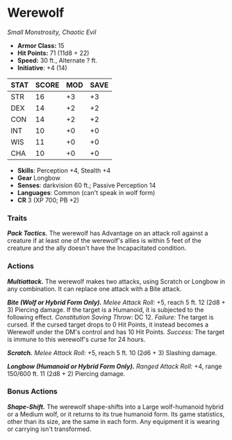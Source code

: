 # Werewolf

*Small Monstrosity, Chaotic Evil*

- **Armor Class:** 15
- **Hit Points:** 71 (11d8 + 22)
- **Speed:** 30 ft., Alternate ? ft.
- **Initiative**: +4 (14)

|STAT|SCORE|MOD|SAVE|
| --- | --- | --- | ---- |
| STR | 16 | +3 | +3 |
| DEX | 14 | +2 | +2 |
| CON | 14 | +2 | +2 |
| INT | 10 | +0 | +0 |
| WIS | 11 | +0 | +0 |
| CHA | 10 | +0 | +0 |

- **Skills**: Perception +4, Stealth +4
- **Gear** Longbow
- **Senses**: darkvision 60 ft.; Passive Perception 14
- **Languages**: Common (can't speak in wolf form)
- **CR** 3 (XP 700; PB +2)

### Traits

***Pack Tactics.*** The werewolf has Advantage on an attack roll against a creature if at least one of the werewolf's allies is within 5 feet of the creature and the ally doesn't have the Incapacitated condition.


### Actions

***Multiattack.*** The werewolf makes two attacks, using Scratch or Longbow in any combination. It can replace one attack with a Bite attack.

***Bite (Wolf or Hybrid Form Only).*** *Melee Attack Roll:* +5, reach 5 ft. 12 (2d8 + 3) Piercing damage. If the target is a Humanoid, it is subjected to the following effect. *Constitution Saving Throw*: DC 12. *Failure:*  The target is cursed. If the cursed target drops to 0 Hit Points, it instead becomes a Werewolf under the DM's control and has 10 Hit Points. *Success:*  The target is immune to this werewolf's curse for 24 hours.

***Scratch.*** *Melee Attack Roll:* +5, reach 5 ft. 10 (2d6 + 3) Slashing damage.

***Longbow (Humanoid or Hybrid Form Only).*** *Ranged Attack Roll:* +4, range 150/600 ft. 11 (2d8 + 2) Piercing damage.


### Bonus Actions

***Shape-Shift.*** The werewolf shape-shifts into a Large wolf-humanoid hybrid or a Medium wolf, or it returns to its true humanoid form. Its game statistics, other than its size, are the same in each form. Any equipment it is wearing or carrying isn't transformed.
